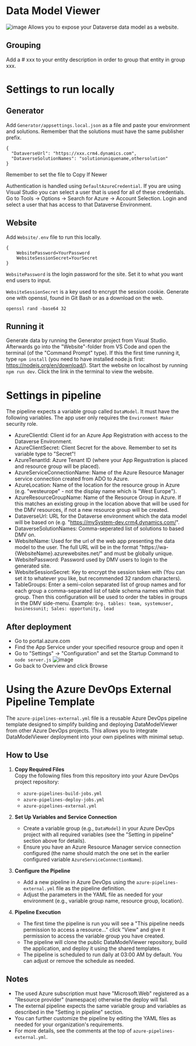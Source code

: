 # Data Model Viewer
![image](https://github.com/user-attachments/assets/9d91e37c-7e46-4654-b31d-5bc3e5d632ea)
Allows you to expose your Dataverse data model as a website.
## Grouping
Add a # xxx to your entity description in order to group that entity in group xxx.

# Settings to run locally
## Generator
Add `Generator/appsettings.local.json` as a file and paste your environment and solutions. Remember that the solutions must have the same publisher prefix.

```
{
  "DataverseUrl": "https://xxx.crm4.dynamics.com",
  "DataverseSolutionNames": "solutionuniquename,othersolution"
}
```

Remember to set the file to Copy If Newer

Authentication is handled using `DefaultAzureCredential`. If you are using Visual Studio you can select a user that is used for all of these credentials. Go to Tools -> Options -> Search for Azure -> Account Selection. Login and select a user that has access to that Dataverse Environment.
 
## Website
Add `Website/.env` file to run this locally.

```
{
    WebsitePassword=YourPassword
    WebsiteSessionSecret=YourSecret
}
```

`WebsitePassword` is the login password for the site. Set it to what you want end users to input.

`WebsiteSessionSecret` is a key used to encrypt the session cookie. Generate one with openssl, found in Git Bash or as a download on the web.

```
openssl rand -base64 32
```

## Running it
Generate data by running the Generator project from Visual Studio. 
Afterwards go into the "Website"-folder from VS Code and open the terminal (of the "Command Prompt" type). If this the first time running it, type `npm install` (you need to have installed node.js first: https://nodejs.org/en/download/). Start the website on localhost by running `npm run dev`. Click the link in the terminal to view the website.

# Settings in pipeline
The pipeline expects a variable group called `DataModel`. It must have the following variables. The app user only requires the `Environment Maker` security role.

* AzureClientId: Client id for an Azure App Registration with access to the Dataverse Environment.
* AzureClientSecret: Client Secret for the above. Remember to set its variable type to "Secret"! 
* AzureTenantId: Azure Tenant ID (where your App Regustration is placed and resource group will be placed).
* AzureServiceConnectionName: Name of the Azure Resource Manager service connection created from ADO to Azure.
* AzureLocation: Name of the location for the resource group in Azure (e.g. "westeurope" - not the display name which is "West Europe").
* AzureResourceGroupName: Name of the Resource Group in Azure. If this matches an existing group in the location above that will be used for the DMV resources, if not a new resource group will be created.
* DataverseUrl: URL for the Dataverse environment which the data model will be based on (e.g. "https://mySystem-dev.crm4.dynamics.com/".
* DataverseSolutionNames: Comma-seperated list of solutions to based DMV on.
* WebsiteName: Used for the url of the web app presenting the data model to the user. The full URL will be in the format "https://wa-{WebsiteName}.azurewebsites.net/" and must be globally unique. 
* WebsitePassword: Password used by DMV users to login to the generated site.
* WebsiteSessionSecret: Key to encrypt the session token with (You can set it to whatever you like, but recommended 32 random characters).
* TableGroups: Enter a semi-colon separated list of group names and for each group a comma-separated list of table schema names within that group. Then this configuration will be used to order the tables in groups in the DMV side-menu. Example: `Org. tables: team, systemuser, businessunit; Sales: opportunity, lead`

## After deployment
* Go to portal.azure.com 
* Find the App Service under your specified resource group and open it
* Go to "Settings" -> "Configuration" and set the Startup Command to ``node server.js``
![image](https://github.com/user-attachments/assets/0d7a3511-ffa2-4013-b403-7da10b49e817)
* Go back to Overview and click Browse

# Using the Azure DevOps External Pipeline Template

The `azure-pipelines-external.yml` file is a reusable Azure DevOps pipeline template designed to simplify building and deploying DataModelViewer from other Azure DevOps projects. This allows you to integrate DataModelViewer deployment into your own pipelines with minimal setup.

## How to Use

1. **Copy Required Files**  
   Copy the following files from this repository into your Azure DevOps project repository:
   - `azure-pipelines-build-jobs.yml`
   - `azure-pipelines-deploy-jobs.yml`
   - `azure-pipelines-external.yml`

2. **Set Up Variables and Service Connection**  
   - Create a variable group (e.g., `DataModel`) in your Azure DevOps project with all required variables (see the "Setting in pipeline" section above for details).
   - Ensure you have an Azure Resource Manager service connection configured (the name should match the one set in the earlier configured variable `AzureServiceConnectionName`).

3. **Configure the Pipeline**  
   - Add a new pipeline in Azure DevOps using the `azure-pipelines-external.yml` file as the pipeline definition.
   - Adjust the parameters in the YAML file as needed for your environment (e.g., variable group name, resource group, location).

4. **Pipeline Execution**  
   - The first time the pipeline is run you will see a "This pipeline needs permission to access a resource..." click "View" and give it permission to access the variable group you have created.
   - The pipeline will clone the public DataModelViewer repository, build the application, and deploy it using the shared templates.
   - The pipeline is scheduled to run daily at 03:00 AM by default. You can adjust or remove the schedule as needed.

## Notes

- The used Azure subscription must have "Microsoft.Web" registered as a "Resource provider" (namespace) otherwise the deploy will fail.
- The external pipeline expects the same variable group and variables as described in the "Setting in pipeline" section.
- You can further customize the pipeline by editing the YAML files as needed for your organization's requirements.
- For more details, see the comments at the top of `azure-pipelines-external.yml`.
